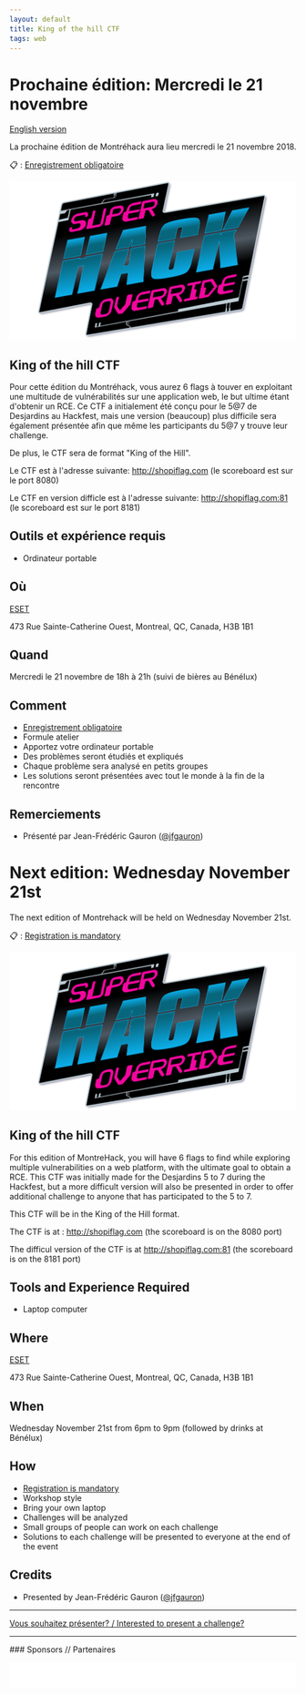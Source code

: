 ```yaml
---
layout: default
title: King of the hill CTF
tags: web  
---
```


# Prochaine édition: Mercredi le 21 novembre
[English version](#english)

La prochaine édition de Montréhack aura lieu mercredi le 21 novembre 2018.

:clipboard: : [Enregistrement obligatoire](https://www.eventbrite.ca/e/montrehack-king-of-the-hill-ctf-tickets-52685547892)

![King of the hill CTF](/images/18-11_king-of-the-hill-ctf.png)

## King of the hill CTF
Pour cette édition du Montréhack, vous aurez 6 flags à touver en exploitant une multitude de vulnérabilités sur une application web, le but ultime étant d'obtenir un RCE. Ce CTF a initialement été conçu pour le 5@7 de Desjardins au Hackfest, mais une version (beaucoup) plus difficile sera également présentée afin que même les participants du 5@7 y trouve leur challenge.

De plus, le CTF sera de format "King of the Hill".

Le CTF est à l'adresse suivante: http://shopiflag.com (le scoreboard est sur le port 8080)

Le CTF en version difficle est à l'adresse suivante: http://shopiflag.com:81 (le scoreboard est sur le port 8181)

## Outils et expérience requis

* Ordinateur portable

## Où

[ESET](https://www.welivesecurity.com/)

473 Rue Sainte-Catherine Ouest, Montreal, QC, Canada, H3B 1B1

## Quand

Mercredi le 21 novembre de 18h à 21h (suivi de bières au Bénélux)

## Comment

* [Enregistrement obligatoire](https://www.eventbrite.ca/e/montrehack-king-of-the-hill-ctf-tickets-52685547892)
* Formule atelier
* Apportez votre ordinateur portable
* Des problèmes seront étudiés et expliqués
* Chaque problème sera analysé en petits groupes
* Les solutions seront présentées avec tout le monde à la fin de la rencontre

## Remerciements

* Présenté par Jean-Frédéric Gauron ([@jfgauron](https://twitter.com/jfgauron ))

<a id="english"></a>

# Next edition: Wednesday November 21st

The next edition of Montrehack will be held on Wednesday November 21st.

:clipboard: : [Registration is mandatory](https://www.eventbrite.ca/e/montrehack-king-of-the-hill-ctf-tickets-52685547892)

![King of the hill CTF](/images/18-11_king-of-the-hill-ctf.png)

## King of the hill CTF

For this edition of MontreHack, you will have 6 flags to find while exploring multiple vulnerabilities on a web platform, with the ultimate goal to obtain a RCE. This CTF was initially made for the Desjardins 5 to 7 during the Hackfest, but a more difficult version will also be presented in order to offer additional challenge to anyone that has participated to the 5 to 7.

This CTF will be in the King of the Hill format.

The CTF is at : http://shopiflag.com (the scoreboard is on the 8080 port)

The difficul version of the CTF is at http://shopiflag.com:81 (the scoreboard is on the 8181 port)

## Tools and Experience Required

* Laptop computer


## Where

[ESET](https://www.welivesecurity.com/)

473 Rue Sainte-Catherine Ouest, Montreal, QC, Canada, H3B 1B1

## When

Wednesday November 21st from 6pm to 9pm (followed by drinks at Bénélux)


## How

* [Registration is mandatory](https://www.eventbrite.ca/e/montrehack-king-of-the-hill-ctf-tickets-52685547892)
* Workshop style
* Bring your own laptop
* Challenges will be analyzed
* Small groups of people can work on each challenge
* Solutions to each challenge will be presented to everyone at the end of the event

## Credits

* Presented by Jean-Frédéric Gauron ([@jfgauron](https://twitter.com/jfgauron ))

<hr/>

[Vous souhaitez présenter? / Interested to present a challenge?](https://github.com/montrehack/montrehack.github.com/wiki/Present-at-Montrehack)

<hr/>
### Sponsors // Partenaires

[![Brasserie Benelux](/images/benelux.png)](http://brasseriebenelux.com/)
